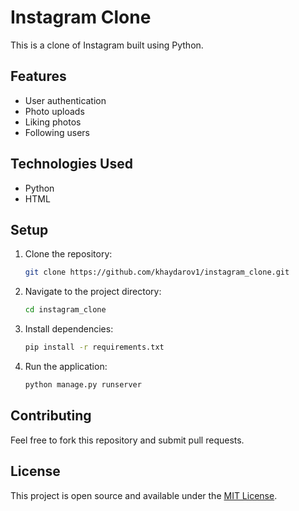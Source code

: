# Instagram Clone

This is a clone of Instagram built using Python.

## Features

- User authentication
- Photo uploads
- Liking photos
- Following users

## Technologies Used

- Python
- HTML

## Setup

1. Clone the repository:
    ```sh
    git clone https://github.com/khaydarov1/instagram_clone.git
    ```
2. Navigate to the project directory:
    ```sh
    cd instagram_clone
    ```
3. Install dependencies:
    ```sh
    pip install -r requirements.txt
    ```
4. Run the application:
    ```sh
    python manage.py runserver
    ```

## Contributing

Feel free to fork this repository and submit pull requests.

## License

This project is open source and available under the [MIT License](LICENSE).
